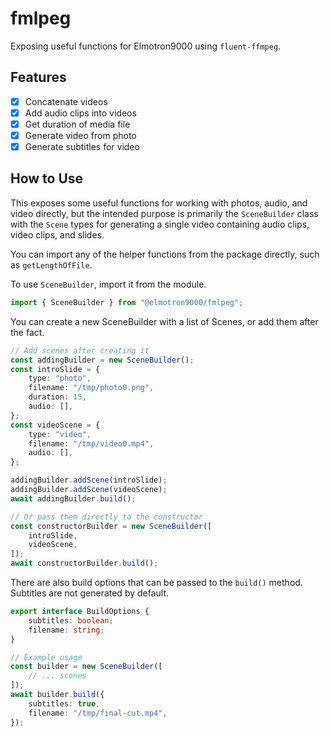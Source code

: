 # fmlpeg

Exposing useful functions for Elmotron9000 using `fluent-ffmpeg`.

## Features

- [x] Concatenate videos
- [x] Add audio clips into videos
- [x] Get duration of media file
- [x] Generate video from photo
- [x] Generate subtitles for video

## How to Use

This exposes some useful functions for working with photos, audio, and video directly, but the intended purpose is primarily the `SceneBuilder` class with the `Scene` types for generating a single video containing audio clips, video clips, and slides.

You can import any of the helper functions from the package directly, such as `getLengthOfFile`.

To use `SceneBuilder`, import it from the module.

```ts
import { SceneBuilder } from "@elmotron9000/fmlpeg";
```

You can create a new SceneBuilder with a list of Scenes, or add them after the fact.

```ts
// Add scenes after creating it
const addingBuilder = new SceneBuilder();
const introSlide = {
    type: "photo",
    filename: "/tmp/photo0.png",
    duration: 15,
    audio: [],
};
const videoScene = {
    type: "video",
    filename: "/tmp/video0.mp4",
    audio: [],
};

addingBuilder.addScene(introSlide);
addingBuilder.addScene(videoScene);
await addingBuilder.build();

// Or pass them directly to the constructor
const constructorBuilder = new SceneBuilder([
    introSlide,
    videoScene,
]);
await constructorBuilder.build();
```

There are also build options that can be passed to the `build()` method. Subtitles are not generated by default.

```ts
export interface BuildOptions {
    subtitles: boolean;
    filename: string;
}

// Example usage
const builder = new SceneBuilder([
    // ... scenes
]);
await builder.build({
    subtitles: true,
    filename: "/tmp/final-cut.mp4",
});
```
